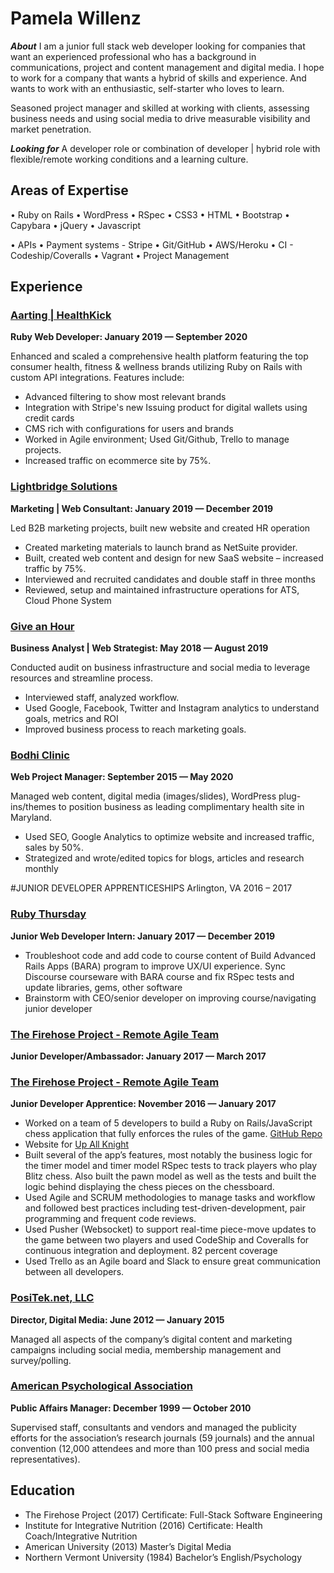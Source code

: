 Pamela Willenz
==========
***About***
I am a junior full stack web developer looking for companies that want an experienced professional who has a background in communications, project and content management and digital media. I hope to work for a company that wants a hybrid of skills and experience. And wants to work with an enthusiastic, self-starter who loves to learn.

Seasoned project manager and skilled at working with clients, assessing business needs and using social media to drive measurable visibility and market penetration. 


***Looking for***
A developer role or combination of developer | hybrid role with flexible/remote working conditions and a learning culture.


Areas of Expertise 
----------

• Ruby on Rails
• WordPress
• RSpec
• CSS3
• HTML
• Bootstrap
• Capybara
• jQuery
• Javascript

• APIs 
• Payment systems - Stripe
• Git/GitHub
• AWS/Heroku
• CI - Codeship/Coveralls
• Vagrant
• Project Management

Experience
----------

### [Aarting | HealthKick](https://www.health-kick.com/) 
**Ruby Web Developer: January 2019 &mdash; September 2020**

Enhanced and scaled a comprehensive health platform featuring the top consumer health, fitness & wellness brands utilizing Ruby on Rails with custom API integrations.
Features include:
- Advanced filtering to show most relevant brands
- Integration with Stripe's new Issuing product for digital wallets using credit cards
- CMS rich with configurations for users and brands
- Worked in Agile environment; Used Git/Github, Trello to manage projects.
- Increased traffic on ecommerce site by 75%.

### [Lightbridge Solutions](https://www.lightbridgesolutions.com/) 
**Marketing | Web Consultant: January 2019 &mdash; December 2019**

Led B2B marketing projects, built new website and created HR operation
- Created marketing materials to launch brand as NetSuite provider. 
- Built, created web content and design for new SaaS website – increased traffic by 75%.
- Interviewed and recruited candidates and double staff in three months
- Reviewed, setup and maintained infrastructure operations for ATS, Cloud Phone System

### [Give an Hour](https://giveanhour.org/) 
**Business Analyst | Web Strategist: May 2018 &mdash; August 2019**

Conducted audit on business infrastructure and social media to leverage resources and streamline process.
- Interviewed staff, analyzed workflow.
- Used Google, Facebook, Twitter and Instagram analytics to understand goals, metrics and ROI 
- Improved business process to reach marketing goals.

### [Bodhi Clinic](https://www.bodhiclinic.com/) 
**Web Project Manager: September 2015 &mdash; May 2020**

Managed web content, digital media (images/slides), WordPress plug-ins/themes to position business as leading complimentary health site in Maryland.
- Used SEO, Google Analytics to optimize website and increased traffic, sales by 50%.
- Strategized and wrote/edited topics for blogs, articles and research monthly

#JUNIOR DEVELOPER APPRENTICESHIPS  Arlington, VA 2016 – 2017

### [Ruby Thursday](https://rubythursday.com/) 
**Junior Web Developer Intern: January 2017 &mdash; December 2019**

- Troubleshoot code and add code to course content of Build Advanced Rails Apps (BARA) program to improve UX/UI experience. Sync Discourse courseware with BARA course and fix RSpec tests and update libraries, gems, other software
- Brainstorm with CEO/senior developer on improving course/navigating junior developer 

### [The Firehose Project - Remote Agile Team](https://thefirehoseproject.com/)
**Junior Developer/Ambassador: January 2017 &mdash; March 2017**


### [The Firehose Project - Remote Agile Team](https://thefirehoseproject.com/)
**Junior Developer Apprentice: November 2016 &mdash; January 2017**

- Worked on a team of 5 developers to build a Ruby on Rails/JavaScript chess application that   fully enforces the rules of the game. [GitHub Repo](https://github.com/the-cheaters/up-all-knight)
- Website for [Up All Knight](https://chess-up-all-knight.herokuapp.com/)  
- Built several of the app’s features, most notably the business logic for the timer model and timer model RSpec tests to track players who play Blitz chess. Also built the pawn model as well as the tests and built the logic behind displaying the chess pieces on the chessboard.
- Used Agile and SCRUM methodologies to manage tasks and workflow and followed best practices including test-driven-development, pair programming and frequent code reviews.
- Used Pusher (Websocket) to support real-time piece-move updates to the game between two players and used CodeShip and Coveralls for continuous integration and deployment. 82 percent coverage
- Used Trello as an Agile board and Slack to ensure great communication between all developers.



### [PosiTek.net, LLC](https://positek.net/) 
**Director, Digital Media: June 2012 &mdash; January 2015**

Managed all aspects of the company’s digital content and marketing campaigns including social media, membership management and survey/polling.

### [American Psychological Association](http://www.apa.org/) 
**Public Affairs Manager: December 1999 &mdash; October 2010**

Supervised staff, consultants and vendors and managed the publicity efforts for the association’s research journals (59 journals) and the annual convention (12,000 attendees and more than 100 press and social media representatives).  

Education
----------
- The Firehose Project    (2017)
Certificate: Full-Stack Software Engineering
- Institute for Integrative Nutrition   (2016)
Certificate: Health Coach/Integrative Nutrition
- American University   (2013)
Master’s Digital Media
- Northern Vermont University (1984)
Bachelor’s English/Psychology
